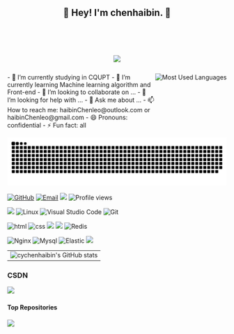 <h2 align="center">👋 Hey! I'm chenhaibin. 🐘</h2>
<br />
<h1 align="center">
	<a href="https://sunguoqi.com/">
		<img src="https://readme-typing-svg.herokuapp.com/?lines=console.log(%22Hello%2C%20World!%22);小陈同学祝你今天愉快!&center=true&size=27">
	</a>
</h1>

<img align="right" height="130px" src="https://github-readme-stats.vercel.app/api/top-langs?username=Xuenew&hide_title=true&layout=compact&theme=graywhite&hide_border=true&bg_color=45,fffc79,73fa79,75f0db" alt="Most Used Languages">
- 🔭 I’m currently studying in CQUPT 
- 🌱 I’m currently learning Machine learning algorithm and Front-end
- 👯 I’m looking to collaborate on ...
- 🤔 I’m looking for help with ...
- 💬 Ask me about ...
- 📫 How to reach me: haibinChenleo@outlook.com or haibinChenleo@gmail.com
- 😄 Pronouns: confidential
- ⚡ Fun fact: all


![HuiDBK's github activity graph](https://raw.githubusercontent.com/cychenhaibin/cychenhaibin/output/github-contribution-grid-snake.svg)



[![GitHub](https://img.shields.io/badge/GitHub-181717?style=flat-square&logo=github&logoColor=white)](https://github.com/cychenhaibin)
[![Email](https://img.shields.io/badge/QQEmail-ea4335?style=flat-square&logo=Mail.Ru)](3242477764@qq.com)
[![](https://img.shields.io/badge/CSDN-我就告诉过你我会飞-blue.svg)](https://blog.csdn.net/m0_73592256)
![Profile views](https://views.whatilearened.today/views/github/Xuenew/views.svg)


![](https://img.shields.io/badge/ubuntu-20.04-<COLOR>.svg)
![Linux](https://img.shields.io/badge/-Linux-FCC624?style=flat-square&logo=linux&logoColor=black)
![Visual Studio Code](https://img.shields.io/badge/-Visual%20Studio%20Code-007acc?style=flat-square&logo=Visual%20Studio%20Code)
![Git](https://img.shields.io/badge/-Git-f05032?style=flat-square&logo=Git&logoColor=white)

![html](https://img.shields.io/badge/-html-E34F26?style=flat-square&logo=html5&logoColor=white)
![css](https://img.shields.io/badge/-css-1572B6?style=flat-square&logo=css3)
![](https://img.shields.io/badge/JavaScript-red?style=flat-square&logo=javascript) 
![](https://img.shields.io/badge/Vue.js-black?style=flat-square&logo=vue.js)
![Redis](https://img.shields.io/badge/Redis-DC382D?style=flat-square&logo=redis&logoColor=white)

![Nginx](https://img.shields.io/badge/-Nginx-269539?style=flat-square&logo=Nginx)
![Mysql](https://img.shields.io/badge/MySQL-blue?style=flat-square&logo=mysql&logoColor=black)
![Elastic](https://img.shields.io/badge/Elasticsearch-FEC514?style=flat-square&logo=Elastic&logoColor=white)
![](https://img.shields.io/badge/Cocos%20creator-blue.svg)







<table border=0>
  <tr>
    <td><img src="https://github-readme-stats.vercel.app/api?username=cychenhaibin&show_icons=true&count_private=true&theme=vue-light&hide_border=true" alt="cychenhaibin's GitHub stats" style="zoom:100%;" align="left"/></td>
    
  </tr>
</table>

### CSDN
![](https://stats.justsong.cn/api/csdn?id=m0_73592256&theme=write)

#### Top Repositories

<a href="https://github.com/cychenhaibin/K-means-Algorithm">
  <img align="center" src="https://github-readme-stats.vercel.app/api/pin/?username=cychenhaibin&repo=K-means-Algorithm&theme=buefy" />
</a>



                        










